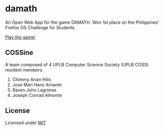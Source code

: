 damath
======

An Open Web App for the game DAMATH. Won 1st place on the Philippines' Firefox OS Challenge for Students.

[Play the game!](http://ravenjohn.github.io/.jarvis.js)

COSSine
------

A team composed of 4 UPLB Computer Science Society (UPLB COSS) resident members.
1. Chimmy Arian Hilis
2. Jose Mari Hanz Arnante
3. Raven John Lagrimas
4. Joseph Conrad Almonte

License
-------
Licensed under [MIT](https://github.com/ravenjohn/damath/blob/master/LICENSE)

